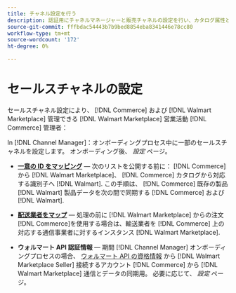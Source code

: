 ```yaml
---
title: チャネル設定を行う
description: 認証用にチャネルマネージャーと販売チャネルの設定を行い、カタログ属性と配送業者をマッピングして、販売業務を調整します。 [!DNL Commerce] そして [!DNL Walmart Marketplace].
source-git-commit: fffbdac54443b7b9bed8854eba8341446e78cc80
workflow-type: tm+mt
source-wordcount: '172'
ht-degree: 0%

---
```



# セールスチャネルの設定

セールスチャネル設定により、 [!DNL Commerce] および [!DNL Walmart Marketplace] 管理できる [!DNL Walmart Marketplace] 営業活動 [!DNL Commerce] 管理者：

In [!DNL Channel Manager]：オンボーディングプロセス中に一部のセールスチャネルを設定します。 オンボーディング後、 *設定* ページ。

* **[一意の ID をマッピング](map-catalog-attributes.md)** — 次のリストを公開する前に： [!DNL Commerce] から [!DNL Walmart Marketplace]、 [!DNL Commerce] カタログから対応する識別子へ [!DNL Walmart]. この手順は、 [!DNL Commerce] 既存の製品 [!DNL Walmart] 製品データを次の間で同期する [!DNL Commerce] および [!DNL Walmart].

* **[配送業者をマップ](map-shipping-carriers.md)** — 処理の前に [!DNL Walmart Marketplace] からの注文 [!DNL Commerce]を使用する場合は、輸送業者を [!DNL Commerce] 上の対応する通信事業者に対するインスタンス [!DNL Walmart Marketplace].

* **ウォルマート API 認証情報** — 期間 [!DNL Channel Manager] オンボーディングプロセスの場合、 [ウォルマート API の資格情報](walmart-requirements.md#generate-a-walmart-marketplace-production-api-key) から [!DNL Walmart Marketplace Seller] 接続するアカウント [!DNL Commerce] から [!DNL Walmart Marketplace] 通信とデータの同期用。 必要に応じて、 *設定* ページ。
